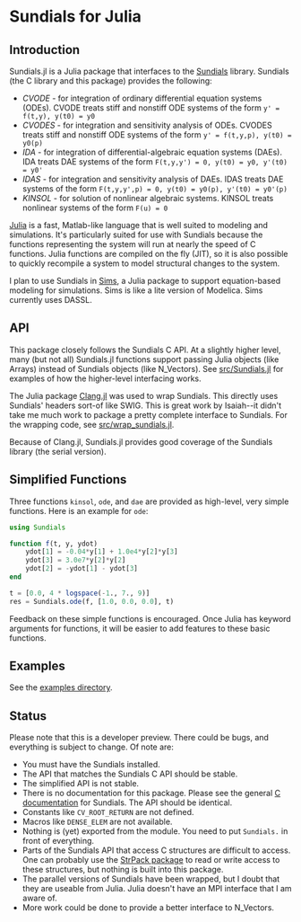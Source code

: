 

Sundials for Julia
==================

Introduction
------------

Sundials.jl is a Julia package that interfaces to the
[Sundials](https://computation.llnl.gov/casc/sundials/main.html)
library. Sundials (the C library and this package) provides the
following:

* *CVODE*  - for integration of ordinary differential equation systems (ODEs).
          CVODE treats stiff and nonstiff ODE systems of the form
          `y' = f(t,y), y(t0) = y0`
* *CVODES* - for integration and sensitivity analysis of ODEs.
          CVODES treats stiff and nonstiff ODE systems of the form
          `y' = f(t,y,p), y(t0) = y0(p)`
* *IDA*    - for integration of differential-algebraic equation systems (DAEs).
          IDA treats DAE systems of the form
          `F(t,y,y') = 0, y(t0) = y0, y'(t0) = y0'`
* *IDAS*   - for integration and sensitivity analysis of DAEs.
          IDAS treats DAE systems of the form
          `F(t,y,y',p) = 0, y(t0) = y0(p), y'(t0) = y0'(p)`
* *KINSOL* - for solution of nonlinear algebraic systems.
          KINSOL treats nonlinear systems of the form
          `F(u) = 0`

[Julia](http://julialang.org) is a fast, Matlab-like language that is
well suited to modeling and simulations. It's particularly suited for
use with Sundials because the functions representing the system will
run at nearly the speed of C functions. Julia functions are compiled
on the fly (JIT), so it is also possible to quickly recompile a system
to model structural changes to the system.

I plan to use Sundials in [Sims](https://github.com/tshort/Sims.jl), a
Julia package to support equation-based modeling for simulations. Sims
is like a lite version of Modelica. Sims currently uses DASSL.

API
---

This package closely follows the Sundials C API. At a slightly higher
level, many (but not all) Sundials.jl functions support passing Julia
objects (like Arrays) instead of Sundials objects (like N_Vectors).
See
[src/Sundials.jl](https://github.com/tshort/Sundials.jl/blob/master/src/Sundials.jl)
for examples of how the higher-level interfacing works.

The Julia package [Clang.jl](https://github.com/ihnorton/Clang.jl) was
used to wrap Sundials. This directly uses Sundials' headers sort-of
like SWIG. This is great work by Isaiah--it didn't take me much work
to package a pretty complete interface to Sundials. For the wrapping
code, see
[src/wrap_sundials.jl](https://github.com/tshort/Sundials.jl/blob/master/src/wrap_sundials.jl).

Because of Clang.jl, Sundials.jl provides good coverage of the Sundials
library (the serial version). 

Simplified Functions
--------------------

Three functions `kinsol`, `ode`, and `dae` are provided as high-level,
very simple functions. Here is an example for `ode`:

```julia
using Sundials

function f(t, y, ydot)
    ydot[1] = -0.04*y[1] + 1.0e4*y[2]*y[3]
    ydot[3] = 3.0e7*y[2]*y[2]
    ydot[2] = -ydot[1] - ydot[3]
end

t = [0.0, 4 * logspace(-1., 7., 9)]
res = Sundials.ode(f, [1.0, 0.0, 0.0], t)
```

Feedback on these simple functions is encouraged. Once Julia has
keyword arguments for functions, it will be easier to add features to
these basic functions.

Examples
--------

See the [examples directory](https://github.com/tshort/Sundials.jl/blob/master/examples).


Status
------

Please note that this is a developer preview. There could be bugs, and
everything is subject to change. Of note are:

* You must have the Sundials installed.
* The API that matches the Sundials C API should be stable.
* The simplified API is not stable.
* There is no documentation for this package. Please see the general
  [C documentation](https://computation.llnl.gov/casc/sundials/documentation/documentation.html)
  for Sundials. The API should be identical.
* Constants like `CV_ROOT_RETURN` are not defined.
* Macros like `DENSE_ELEM` are not available.
* Nothing is (yet) exported from the module. You need to put `Sundials.`
  in front of everything.
* Parts of the Sundials API that access C structures are difficult
  to access. One can probably use the
  [StrPack package](https://github.com/pao/StrPack.jl) to read or
  write access to these structures, but nothing is built into this
  package.
* The parallel versions of Sundials have been wrapped, but I doubt
  that they are useable from Julia. Julia doesn't have an MPI
  interface that I am aware of.  
* More work could be done to provide a better interface to N_Vectors.
